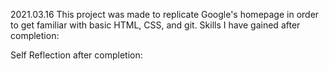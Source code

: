 2021.03.16
This project was made to replicate Google's homepage in order to get familiar with basic HTML, CSS, and git.
Skills I have gained after completion:


Self Reflection after completion:
